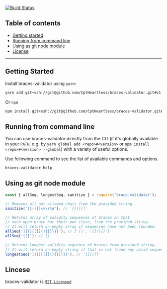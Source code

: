 [![Build Status](https://travis-ci.com/CptHeartless/braces-validator.svg?branch=master)](https://travis-ci.com/CptHeartless/braces-validator)

## Table of contents

- [Getting started](#getting-started)
- [Running from command line](#running-from-command-line)
- [Using as git node module](#using-as-git-node-module)
- [License](#lincese)

---

## Getting Started

Install braces-validator using `yarn`:

```bash
yarn add git+ssh://git@github.com/CptHeartless/braces-validator.git#v1.0.2
```

Or `npm`

```bash
npm install git+ssh://git@github.com/CptHeartless/braces-validator.git#v1.0.2
```

## Running from command line

You can use braces-validator directly from the CLI (if it's globally available in your `PATH`, e.g. by `yarn global add <repo>#<version>` or `npm install <repo>#<version> --global`) with a variety of useful options.

Use following command to see the list of available commands and options.

```bash
braces-validator help
```

## Using as git node module

```javascript
const { allSeq, longestSeq, sanitize } = require('brace-validator');

// Removes all not allowed chars from the provided string.
sanitize('{}()[]<>\r\n'); // '{}()[]'

// Returns array of validity sequences of braces on that
// each open brace har their own close, from the provided string.
// It will return an empty array if sequences have not been founded.
allSeq(']]()[[[](){}}}}}'); // ['()', '[](){}']
allSeq('[[['); // []

// Returns longest validity sequence of braces from provided string.
// It will return an empty string if that is not found any valid sequence.
longestSeq(']]()[[[](){}}}}}'); // '[](){}'
```

## Lincese

braces-validator is [`MIT Licensed`](https://github.com/CptHeartless/braces-validator/blob/master/LICENSE)
